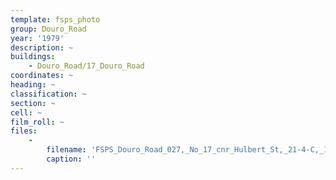 ```yaml
---
template: fsps_photo
group: Douro_Road
year: '1979'
description: ~
buildings:
    - Douro_Road/17_Douro_Road
coordinates: ~
heading: ~
classification: ~
section: ~
cell: ~
film_roll: ~
files:
    -
        filename: 'FSPS_Douro_Road_027,_No_17_cnr_Hulbert_St,_21-4-C,_1979.png'
        caption: ''
---
```

